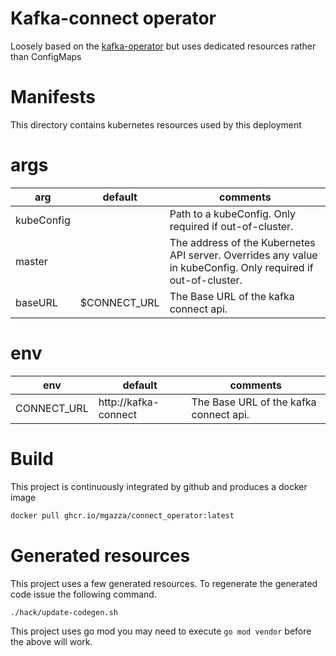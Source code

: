 # Kafka-connect operator
Loosely based on the [kafka-operator](https://github.com/confluentinc/kafka-devops) but uses dedicated resources rather
than ConfigMaps

# Manifests
This directory contains kubernetes resources used by this deployment

# args
| arg        | default      | comments                                                                                                      |
|------------|--------------|---------------------------------------------------------------------------------------------------------------|
| kubeConfig |              | Path to a kubeConfig. Only required if out-of-cluster.                                                        |
| master     |              | The address of the Kubernetes API server. Overrides any value in kubeConfig. Only required if out-of-cluster. |
| baseURL    | $CONNECT_URL | The Base URL of the kafka connect api.                                                                        |

# env
| env         | default              | comments                               |
|-------------|----------------------|----------------------------------------|
| CONNECT_URL | http://kafka-connect | The Base URL of the kafka connect api. |

# Build
This project is continuously integrated by github and produces a docker image
```bash 
docker pull ghcr.io/mgazza/connect_operator:latest
```

# Generated resources
This project uses a few generated resources.
To regenerate the generated code issue the following command.
```bash
./hack/update-codegen.sh
```
This project uses go mod
you may need to execute `go mod vendor` before the above will work.